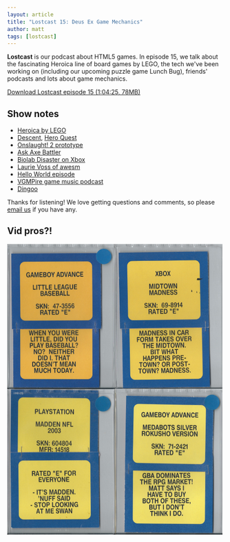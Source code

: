 ```yaml
---
layout: article
title: "Lostcast 15: Deus Ex Game Mechanics"
author: matt
tags: [lostcast]
---
```


**Lostcast** is our podcast about HTML5 games. In episode 15, we talk about the fascinating Heroica line of board games by LEGO, the tech we've been working on (including our upcoming puzzle game Lunch Bug), friends' podcasts and lots about game mechanics.

<a class="download-podcast" href="http://media.lostdecadegames.com/lostcast/lostcast_episode_15_deus_ex_game_mechanics.mp3">
	Download Lostcast episode 15 (1:04:25, 78MB)
</a>

## Show notes

* [Heroica by LEGO](http://heroica.lego.com/en-us/Default.aspx)
* [Descent](http://boardgamegeek.com/boardgame/17226/descent-journeys-in-the-dark), [Hero Quest](http://boardgamegeek.com/boardgame/699/heroquest)
* [Onslaught! 2 prototype](/play-the-onslaught-2-prototype-from-late-2010/)
* [Ask Axe Battler](http://www.lasertimepodcast.com/tag/ask-ax-battler/)
* [Biolab Disaster on Xbox](http://www.phoboslab.org/log/2012/04/javascript-on-the-xbox-360)
* [Laurie Voss of awesm](http://seldo.com/)
* [Hello World episode](/lostcast-episode-1-hello-world/)
* [VGMPire game music podcast](http://www.vgmpire.com/)
* [Dingoo](http://en.wikipedia.org/wiki/Dingoo_A320)

Thanks for listening! We love getting questions and comments, so please [email us](mailto:hello@lostdecadegames.com) if you have any.

## Vid pros?!

<div class="full-frame">
	<img alt="VidProz?" src="/media/images/posts/lostcast/vidpros.png">
</div>
